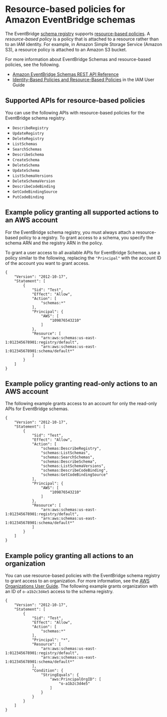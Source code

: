 # Resource\-based policies for Amazon EventBridge schemas<a name="eb-resource-based-schemas"></a>

The EventBridge [schema registry](eb-schema-registry.md) supports [resource\-based policies](eb-use-resource-based.md)\. A *resource\-based policy* is a policy that is attached to a resource rather than to an IAM identity\. For example, in Amazon Simple Storage Service \(Amazon S3\), a resource policy is attached to an Amazon S3 bucket\. 

For more information about EventBridge Schemas and resource\-based policies, see the following\.
+ [Amazon EventBridge Schemas REST API Reference](https://docs.aws.amazon.com/eventbridge/latest/schema-reference/what-is-eventbridge-schemas.html)
+ [Identity\-Based Policies and Resource\-Based Policies](https://docs.aws.amazon.com/IAM/latest/UserGuide/access_policies_identity-vs-resource.html) in the IAM User Guide

## Supported APIs for resource\-based policies<a name="eb-resource-supported-apis"></a>

You can use the following APIs with resource\-based policies for the EventBridge schema registry\.
+ `DescribeRegistry`
+ `UpdateRegistry`
+ `DeleteRegistry`
+ `ListSchemas`
+ `SearchSchemas`
+ `DescribeSchema`
+ `CreateSchema`
+ `DeleteSchema`
+ `UpdateSchema`
+ `ListSchemaVersions`
+ `DeleteSchemaVersion`
+ `DescribeCodeBinding`
+ `GetCodeBindingSource`
+ `PutCodeBinding`

## Example policy granting all supported actions to an AWS account<a name="eb-resource-policy-account-all"></a>

For the EventBridge schema registry, you must always attach a resource\-based policy to a registry\. To grant access to a schema, you specify the schema ARN and the registry ARN in the policy\.

To grant a user access to all available APIs for EventBridge Schemas, use a policy similar to the following, replacing the `"Principal"` with the account ID of the account you want to grant access\.

```
{
    "Version": "2012-10-17",
    "Statement": [
        {
            "Sid": "Test",
            "Effect": "Allow",
            "Action": [
                "schemas:*"
            ],
            "Principal": {
                "AWS": [
                    "109876543210" 
                ]
            },
            "Resource": [
                "arn:aws:schemas:us-east-1:012345678901:registry/default",
                "arn:aws:schemas:us-east-1:012345678901:schema/default*"
            ]
        }
    ]
}
```

## Example policy granting read\-only actions to an AWS account<a name="eb-resource-policy-account-read"></a>

The following example grants access to an account for only the read\-only APIs for EventBridge schemas\.

```
{
    "Version": "2012-10-17",
    "Statement": [
        {
            "Sid": "Test",
            "Effect": "Allow",
            "Action": [
                "schemas:DescribeRegistry",
                "schemas:ListSchemas",
                "schemas:SearchSchemas",
                "schemas:DescribeSchema",
                "schemas:ListSchemaVersions",
                "schemas:DescribeCodeBinding",
                "schemas:GetCodeBindingSource"
            ],
            "Principal": {
                "AWS": [
                    "109876543210"
                ]
            },
            "Resource": [
                "arn:aws:schemas:us-east-1:012345678901:registry/default",
                "arn:aws:schemas:us-east-1:012345678901:schema/default*"
            ]
        }
    ]
}
```

## Example policy granting all actions to an organization<a name="eb-resource-policy-org"></a>

You can use resource\-based policies with the EventBridge schema registry to grant access to an organization\. For more information, see the [AWS Organizations User Guide](https://docs.aws.amazon.com/organizations/latest/userguide/orgs_introduction.html)\. The following example grants organization with an ID of `o-a1b2c3d4e5` access to the schema registry\.

```
{
    "Version": "2012-10-17",
    "Statement": [
        {
            "Sid": "Test",
            "Effect": "Allow",
            "Action": [
                "schemas:*"
            ],
            "Principal": "*",
            "Resource": [
                "arn:aws:schemas:us-east-1:012345678901:registry/default",
                "arn:aws:schemas:us-east-1:012345678901:schema/default*"
            ],
            "Condition": {
                "StringEquals": {
                    "aws:PrincipalOrgID": [
                        "o-a1b2c3d4e5"
                    ]
                }
            }
        }
    ]
}
```